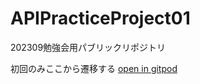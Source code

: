 # APIPracticeProject01
202309勉強会用パブリックリポジトリ

初回のみここから遷移する
[open in gitpod](https://gitpod.io/#github.com/will121173/APIPracticeProject01)

